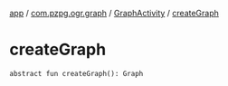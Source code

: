 [app](../../index.md) / [com.pzpg.ogr.graph](../index.md) / [GraphActivity](index.md) / [createGraph](./create-graph.md)

# createGraph

`abstract fun createGraph(): Graph`